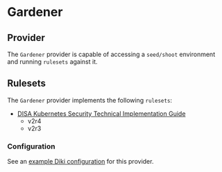 # Gardener

## Provider

The `Gardener` provider is capable of accessing a `seed/shoot` environment and running `rulesets` against it.

## Rulesets

The `Gardener` provider implements the following `rulesets`:
- [DISA Kubernetes Security Technical Implementation Guide](../rulesets/disa-k8s-stig/ruleset.md)
  - v2r4
  - v2r3

### Configuration

See an [example Diki configuration](../../example/config/gardener.yaml) for this provider.